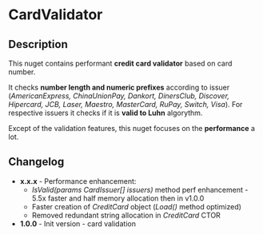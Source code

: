 # CardValidator
## Description
This nuget contains performant **credit card validator** based on card number.

It checks **number length and numeric prefixes** according to issuer (*AmericanExpress,    ChinaUnionPay,    Dankort,    DinersClub,    Discover,    Hipercard,    JCB,    Laser,    Maestro,    MasterCard,    RuPay,    Switch,    Visa*). For respective issuers it checks if it is **valid to Luhn** algorythm.

Except of the validation features, this nuget focuses on the **performance** a lot. 

## Changelog
- **x.x.x** - Performance enhancement: 
  - *IsValid(params CardIssuer[] issuers)* method perf enhancement - 5.5x faster and half memory allocation then in v1.0.0
  - Faster creation of *CreditCard* object (*Load()* method optimized)
  - Removed redundant string allocation in *CreditCard* CTOR
- **1.0.0** - Init version - card validation